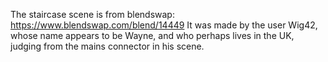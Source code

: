 The staircase scene is from blendswap:
   https://www.blendswap.com/blend/14449
It was made by the user Wig42, whose name appears to be Wayne,
and who perhaps lives in the UK, judging from the mains connector
in his scene.
